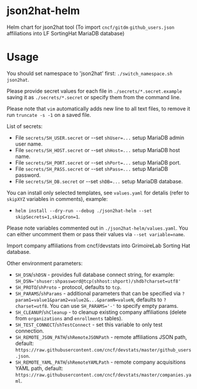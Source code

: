 # json2hat-helm

Helm chart for json2hat tool (To import `cncf/gitdm` `github_users.json` affiliations into LF SortingHat MariaDB database)


# Usage

You should set namespace to 'json2hat' first: `./switch_namespace.sh json2hat`.

Please provide secret values for each file in `./secrets/*.secret.example` saving it as `./secrets/*.secret` or specify them from the command line.

Please note that `vim` automatically adds new line to all text files, to remove it run `truncate -s -1` on a saved file.

List of secrets:
- File `secrets/SH_USER.secret` or --set `shUser=...` setup MariaDB admin user name.
- File `secrets/SH_HOST.secret` or --set `shHost=...` setup MariaDB host name.
- File `secrets/SH_PORT.secret` or --set `shPort=...` setup MariaDB port.
- File `secrets/SH_PASS.secret` or --set `shPass=...` setup MariaDB password.
- File `secrets/SH_DB.secret` or --set `shDB=...` setup MariaDB database.

You can install only selected templates, see `values.yaml` for detalis (refer to `skipXYZ` variables in comments), example:
- `helm install --dry-run --debug ./json2hat-helm --set skipSecrets=1,skipCron=1`.

Please note variables commented out in `./json2hat-helm/values.yaml`. You can either uncomment them or pass their values via `--set variable=name`.

Import company affiliations from cncf/devstats into GrimoireLab Sorting Hat database.

Other environment parameters:

- `SH_DSN`/`shDSN` - provides full database connect string, for example: `SH_DSN='shuser:shpassword@tcp(shhost:shport)/shdb?charset=utf8'`
- `SH_PROTO`/`shProto` - protocol, defaults to `tcp`.
- `SH_PARAMS`/`shParams` - additional parameters that can be specified via `?param1=value1&param2=value2&...&paramN=valueN`, defaults to `?charset=utf8`. You can use `SH_PARAMS='-'` to specify empty params.
- `SH_CLEANUP`/`shCleanup` - to cleanup existing company affiliations (delete from `organizations` and `enrollments` tables).
- `SH_TEST_CONNECT`/`shTestConnect` - set this variable to only test connection.
- `SH_REMOTE_JSON_PATH`/`shRemoteJSONPath` - remote affiliations JSON path, default: `https://raw.githubusercontent.com/cncf/devstats/master/github_users.json`.
- `SH_REMOTE_YAML_PATH`/`shRemoteYAMLPath` - remote company acquisitions YAML path, default: `https://raw.githubusercontent.com/cncf/devstats/master/companies.yaml`.
